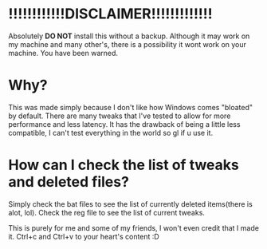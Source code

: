 #                                              **!!!!!!!!!!!!DISCLAIMER!!!!!!!!!!!!!**
Absolutely **__DO NOT__** install this without a backup. Although it may work on my machine and many other's, there is a possibility it wont work on your machine.
You have been warned.

# **Why?**

This was made simply because I don't like how Windows comes "bloated" by default.
There are many tweaks that I've tested to allow for more performance and less latency.
It has the drawback of being a little less compatible, I can't test everything in the world so gl if u use it.

# **How can I check the list of tweaks and deleted files?**
Simply check the bat files to see the list of currently deleted items(there is alot, lol).
Check the reg file to see the list of current tweaks.

This is purely for me and some of my friends, I won't even credit that I made it. Ctrl+c and Ctrl+v to your heart's content :D

